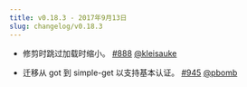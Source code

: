 ```yaml
---
title: v0.18.3 - 2017年9月13日
slug: changelog/v0.18.3
---
```


* 修剪时跳过加载时缩小。
  [#888](https://github.com/lovell/sharp/pull/888)
  [@kleisauke](https://github.com/kleisauke)

* 迁移从 got 到 simple-get 以支持基本认证。
  [#945](https://github.com/lovell/sharp/pull/945)
  [@pbomb](https://github.com/pbomb)